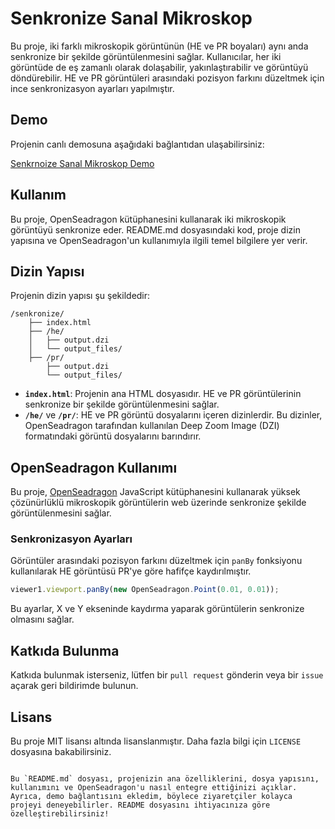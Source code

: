 
# Senkronize Sanal Mikroskop

Bu proje, iki farklı mikroskopik görüntünün (HE ve PR boyaları) aynı anda senkronize bir şekilde görüntülenmesini sağlar. Kullanıcılar, her iki görüntüde de eş zamanlı olarak dolaşabilir, yakınlaştırabilir ve görüntüyü döndürebilir. HE ve PR görüntüleri arasındaki pozisyon farkını düzeltmek için ince senkronizasyon ayarları yapılmıştır.

## Demo

Projenin canlı demosuna aşağıdaki bağlantıdan ulaşabilirsiniz:

[Senkrnoize Sanal Mikroskop Demo](https://metinciris.github.io/senkronize/)

## Kullanım

Bu proje, OpenSeadragon kütüphanesini kullanarak iki mikroskopik görüntüyü senkronize eder. README.md dosyasındaki kod, proje dizin yapısına ve OpenSeadragon'un kullanımıyla ilgili temel bilgilere yer verir.

## Dizin Yapısı

Projenin dizin yapısı şu şekildedir:

```
/senkronize/
    ├── index.html
    ├── /he/
    │   ├── output.dzi
    │   └── output_files/
    ├── /pr/
        ├── output.dzi
        └── output_files/
```

- **`index.html`**: Projenin ana HTML dosyasıdır. HE ve PR görüntülerinin senkronize bir şekilde görüntülenmesini sağlar.
- **`/he/`** ve **`/pr/`**: HE ve PR görüntü dosyalarını içeren dizinlerdir. Bu dizinler, OpenSeadragon tarafından kullanılan Deep Zoom Image (DZI) formatındaki görüntü dosyalarını barındırır.

## OpenSeadragon Kullanımı

Bu proje, [OpenSeadragon](https://openseadragon.github.io/) JavaScript kütüphanesini kullanarak yüksek çözünürlüklü mikroskopik görüntülerin web üzerinde senkronize şekilde görüntülenmesini sağlar.

### Senkronizasyon Ayarları

Görüntüler arasındaki pozisyon farkını düzeltmek için `panBy` fonksiyonu kullanılarak HE görüntüsü PR'ye göre hafifçe kaydırılmıştır.

```javascript
viewer1.viewport.panBy(new OpenSeadragon.Point(0.01, 0.01));
```

Bu ayarlar, X ve Y ekseninde kaydırma yaparak görüntülerin senkronize olmasını sağlar.

## Katkıda Bulunma

Katkıda bulunmak isterseniz, lütfen bir `pull request` gönderin veya bir `issue` açarak geri bildirimde bulunun.

## Lisans

Bu proje MIT lisansı altında lisanslanmıştır. Daha fazla bilgi için `LICENSE` dosyasına bakabilirsiniz.
```

Bu `README.md` dosyası, projenizin ana özelliklerini, dosya yapısını, kullanımını ve OpenSeadragon'u nasıl entegre ettiğinizi açıklar. Ayrıca, demo bağlantısını ekledim, böylece ziyaretçiler kolayca projeyi deneyebilirler. README dosyasını ihtiyacınıza göre özelleştirebilirsiniz!
